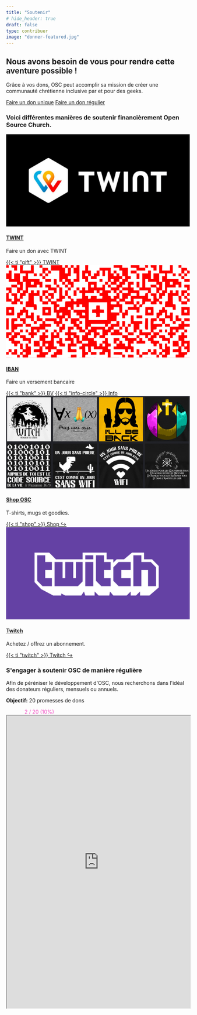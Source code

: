 ```yaml
---
title: "Soutenir"
# hide_header: true
draft: false
type: contribuer
image: "donner-featured.jpg"
---
```


## Nous avons besoin de vous pour rendre cette aventure possible !

Grâce à vos dons, OSC peut accomplir sa mission de créer une communauté chrétienne inclusive par et pour des geeks.

<!--

L'argent est utilisé pour:

- Créer des activités et permettre à des personnes en situation de précarité de participer
- Défraier et engager des collaborateurs et collaboratrices
- Achater du matériel

-->

<div class="row my-5 justify-content-center">
<a class="m-3 col-8 col-md-4 btn btn-primary" href="#voici-différentes-manières-de-soutenir-financièrement-open-source-church">Faire un don unique</a>
<a class="m-3 col-8 col-md-4 btn btn-primary" href="#sengager-à-soutenir-osc-de-manière-régulière">Faire un don régulier</a>

</div>

### Voici différentes manières de soutenir financièrement Open Source Church.

<!--
<div style="background-color:#ffd400; width: 50%;">
  <div style="background-color:#d700d7; height: 1em; width: 80%;" class="text-center">1200</div>
</div>
-->

<!--

- title: PayPal
  image: paypal.jpg
  summary: "Faire un don ponctuel ou récurrent."
  buttons: [["PayPal", "https://www.paypal.com/donate?token=Xw_TahVb3s2O8XjO0spZGmcw22WN1Pwd86zV-B3kQz_QFrIwqDJ0GxlA88Jg7sltyQUlhXyqH4RiRI8c", "paypal"]]

-->
<div class="row mt-5">
  <div class="col-sm-4 mb-5">
    <article class="card bg-dark rounded-0 border-bottom border-primary border-top-0 border-left-0 border-right-0 hover-shadow">
    <img class="card-img-top rounded-0" src="twint.jpg" alt="TWINT">
    <div class="card-body">
        <h4 class="card-title"><a href="#">TWINT</a></h4>
        <p class="card-text">Faire un don avec TWINT</p>
        <a href="twint-qr.png" class="btn btn-primary btn-sm venobox">{{< ti "gift" >}} TWINT</a>
    </div>
    </article>
  </div>

  <div class="col-sm-4 mb-5">
    <article class="card bg-dark rounded-0 border-bottom border-primary border-top-0 border-left-0 border-right-0 hover-shadow">
    <img class="card-img-top rounded-0" src="qr-swiss.png" alt="IBAN">
    <div class="card-body">
        <h4 class="card-title"><a href="#">IBAN</a></h4>
        <p class="card-text">Faire un versement bancaire</p>
        <a href="bv.jpg" class="btn btn-primary btn-sm venobox">{{< ti "bank" >}} BV</a>
        <a class="btn btn-primary btn-sm venobox" data-vbtype="inline" data-maxwidth="500px" href="#inline-content">{{< ti "info-circle" >}} Info</a>
        <div id="inline-content" style="display:none;" >
          <div class="bg-dark" style="padding: 1em;">
            <h3>Coordonnées bancaires</h3>
            <span class="fs-1">
            CH62 0076 7000 U001 2236 7  </br>
            Eglise Réformée Vaud   </br>
            Chemin des Cèdres 7   </br>
            1004 Lausanne   </br>
            Mention: Open Source Church   </br></br></br>
            </span>
            <i>La mention est importante</i>
          </div>
        </div>
    </div>
    </article>
  </div>

  <div class="col-sm-4 mb-5">
    <article class="card bg-dark rounded-0 border-bottom border-primary border-top-0 border-left-0 border-right-0 hover-shadow">
    <img class="card-img-top rounded-0" src="shop-800x.jpg" alt="Shop OSC">
    <div class="card-body">
        <h4 class="card-title"><a href="#">Shop OSC</a></h4>
        <p class="card-text">T-shirts, mugs et goodies.</p>
        <a href="https://opensourcechurch.myspreadshop.ch/" class="btn btn-primary btn-sm" target="_blank">{{< ti "shop" >}} Shop ↪</a>
    </div>
    </article>
  </div>

  <div class="col-sm-4 mb-5">
    <article class="card bg-dark rounded-0 border-bottom border-primary border-top-0 border-left-0 border-right-0 hover-shadow">
    <img class="card-img-top rounded-0" src="twitch.png" alt="Twitch">
    <div class="card-body">
        <h4 class="card-title"><a href="#">Twitch</a></h4>
        <p class="card-text">Achetez / offrez un abonnement.</p>
        <a href="https://www.twitch.tv/opensourcechurch" class="btn btn-primary btn-sm" target="_blank">{{< ti "twitch" >}} Twitch ↪</a>
    </div>
    </article>
  </div>
</div>



### S'engager à soutenir OSC de manière régulière

Afin de péréniser le développement d'OSC, nous recherchons dans l'idéal des donateurs réguliers, mensuels ou annuels.

**Objectif:** 20 promesses de dons

<div class="bg-primary" style="width:80%; margin: auto;">
  <div class="font-weight-bold bg-secondary text-accent p-3" style="width: 10%; color:#f14ec3;">
    <span style="white-space: nowrap;">2 / 20 (10%)</span>
  </div>
</div>


<iframe class="mt-5" src="https://framaforms.org/je-mengage-a-donner-pour-osc-1694167126" width="100%" height="800" border="0"></iframe>